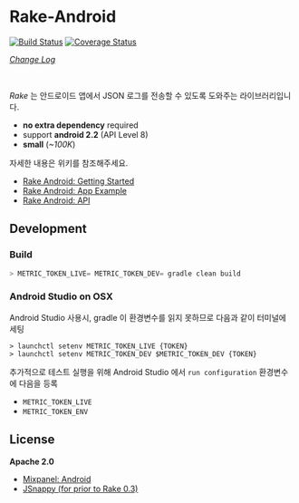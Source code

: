 # Rake-Android

[![Build Status](https://travis-ci.org/skpdi/rake-android.svg?branch=develop)](https://travis-ci.org/skpdi/rake-android) [![Coverage Status](https://coveralls.io/repos/skpdi/rake-android/badge.svg?branch=develop&service=github)](https://coveralls.io/github/skpdi/rake-android?branch=develop) 

*[Change Log](https://github.com/skpdi/rake-android/blob/master/CHANGELOG.md)*

<br/>

*Rake* 는 안드로이드 앱에서 JSON 로그를 전송할 수 있도록 도와주는 라이브러리입니다.
  
- **no extra dependency** required
- support **android 2.2** (API Level 8)
- **small** (*~100K*)

자세한 내용은 위키를 참조해주세요.

- [Rake Android: Getting Started](https://github.com/skpdi/rake-document/wiki/1.-Rake-Android)
- [Rake Android: App Example](https://github.com/sentinel-rake/rake-android-example)
- [Rake Android: API](http://skpdi.github.io/rake-android/docs/SNAPSHOT/com/rake/android/rkmetrics/RakeAPI.html)

## Development

### Build

```gradle
> METRIC_TOKEN_LIVE= METRIC_TOKEN_DEV= gradle clean build
```

### Android Studio on OSX

Android Studio 사용시, gradle 이 환경변수를 읽지 못하므로 다음과 같이 터미널에 세팅
 
```
> launchctl setenv METRIC_TOKEN_LIVE {TOKEN}  
> launchctl setenv METRIC_TOKEN_DEV $METRIC_TOKEN_DEV {TOKEN} 
```

추가적으로 테스트 실행을 위해 Android Studio 에서 `run configuration` 환경변수에 다음을 등록

- `METRIC_TOKEN_LIVE`
- `METRIC_TOKEN_ENV`

## License

**Apache 2.0** 

- [Mixpanel: Android](https://github.com/mixpanel/mixpanel-android/blob/master/LICENSE)
- [JSnappy (for prior to Rake 0.3)](https://code.google.com/p/jsnappy/source/browse/trunk/LICENCE.txt)

